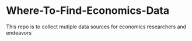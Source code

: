 # Where-To-Find-Economics-Data
This repo is to collect mutiple data sources for economics researchers and endeavors
